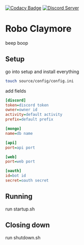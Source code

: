 [![Codacy Badge](https://api.codacy.com/project/badge/Grade/a5eff1b92655481fb66ef90db72debaa)](https://www.codacy.com/app/Apache-HB/Robo-Claymore?utm_source=github.com&amp;utm_medium=referral&amp;utm_content=Apache-HB/Robo-Claymore&amp;utm_campaign=Badge_Grade)
[![Discord Server](https://discordapp.com/api/guilds/441399366000050197/widget.png?style=shield)](https://discord.gg/y3uSzCK)

# Robo Claymore
beep boop

## Setup
go into setup and install everything

```sh
touch source/config/config.ini
```
add fields
```ini
[discord]
token=discord token
owner=owner id
activity=default activity
prefix=default prefix

[mongo]
name=db name

[api]
port=api port

[web]
port=web port

[oauth]
id=bot id
secret=oauth secret
```

## Running
run startup.sh

## Closing down
run shutdown.sh